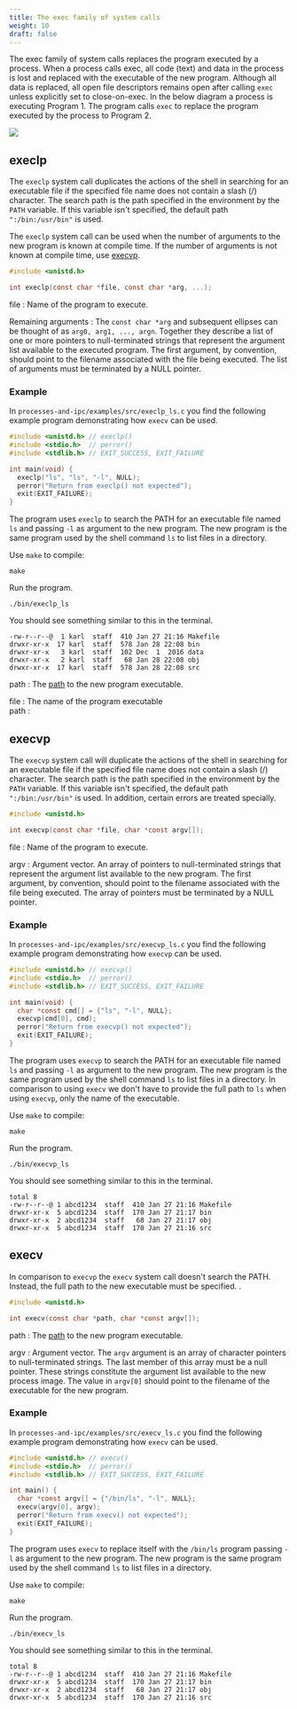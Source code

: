 ```yaml
---
title: The exec family of system calls
weight: 10
draft: false
---
```


The exec family of system calls replaces the program executed by a process. 
When a process calls exec, all code (text)
and data in the process is lost and replaced with the executable of the new program. 
Although all data is replaced, all open file descriptors remains open after
calling `exec` unless explicitly set to close-on-exec.
In the below diagram a process is executing Program 1. The program calls `exec`
to replace the program executed by the process to Program 2. 

![](/v1/images/processes-and-ipc/exec.png)

## execlp 

The `execlp` system call duplicates the actions of the shell in searching
for an executable file if the specified file name does not contain a slash (/)
character. The search path is the path specified in the environment by the `PATH`
variable. If this variable isn't specified, the default path `":/bin:/usr/bin"`
is used. 

The `execlp` system call can be used when the number of arguments to the new
program is known at compile time. If the number of arguments is not known at
compile time, use [execvp](#execvp). 

``` C
#include <unistd.h>

int execlp(const char *file, const char *arg, ...);
```

file
: Name of the program to execute. 

Remaining arguments
: The `const char *arg` and subsequent ellipses can be thought of as `arg0, arg1,
..., argn`. Together they describe a list of one or more pointers to
null-terminated strings that represent the argument list available to the
executed program. The first argument, by convention, should point to the
filename associated with the file being executed. The list of arguments must be
terminated by a NULL pointer. 

### Example

In `processes-and-ipc/examples/src/execlp_ls.c` you find the following example program
demonstrating how `execv` can be used.


``` C
#include <unistd.h> // execlp()
#include <stdio.h>  // perror()
#include <stdlib.h> // EXIT_SUCCESS, EXIT_FAILURE

int main(void) {
  execlp("ls", "ls", "-l", NULL);
  perror("Return from execlp() not expected");
  exit(EXIT_FAILURE);
}
```

The program uses `execlp` to search the PATH for an executable file named `ls`
and passing 
`-l` as argument to the new program. The new program is the same program used by
the shell command `ls` to list files in a directory. 

Use `make` to compile: 

``` text
make
```

Run the program. 

``` text
./bin/execlp_ls
```

You should see something similar to this in the terminal. 

``` text
-rw-r--r--@  1 karl  staff  410 Jan 27 21:16 Makefile
drwxr-xr-x  17 karl  staff  578 Jan 28 22:08 bin
drwxr-xr-x   3 karl  staff  102 Dec  1  2016 data
drwxr-xr-x   2 karl  staff   68 Jan 28 22:08 obj
drwxr-xr-x  17 karl  staff  578 Jan 28 22:08 src

```

path
: The [path][wp-path] to the new program executable.

file
: The name of the program executable  
path
: 

[wp-variadic]: https://en.wikipedia.org/wiki/Variadic_function 

## execvp

The `execvp` system call will duplicate the actions of the shell in searching
for an executable file if the specified file name does not contain a slash (/)
character. The search path is the path specified in the environment by the `PATH`
variable. If this variable isn't specified, the default path `":/bin:/usr/bin"`
is used. In addition, certain errors are treated specially. 


``` C
#include <unistd.h>

int execvp(const char *file, char *const argv[]);
```

file
: Name of the program to execute. 

argv
: Argument vector. An array of pointers to
null-terminated strings that represent the argument list available to the new
program. The first argument, by convention, should point to the filename
associated with the file being executed. The array of pointers must be
terminated by a NULL pointer.

### Example

In `processes-and-ipc/examples/src/execvp_ls.c` you find the following example program
demonstrating how `execvp` can be used.

``` C
#include <unistd.h> // execvp()
#include <stdio.h>  // perror()
#include <stdlib.h> // EXIT_SUCCESS, EXIT_FAILURE

int main(void) {
  char *const cmd[] = {"ls", "-l", NULL};
  execvp(cmd[0], cmd);
  perror("Return from execvp() not expected");
  exit(EXIT_FAILURE);
}
```

The program uses `execvp` to search the PATH for an executable file named `ls`
and passing 
`-l` as argument to the new program. The new program is the same program used by
the shell command `ls` to list files in a directory. In comparison to using
`execv` we don't have to provide the full path to `ls` when using `execvp`, only
the name of the executable. 

Use `make` to compile: 

``` text
make
```

Run the program. 

``` text
./bin/execvp_ls
```

You should see something similar to this in the terminal. 

``` text
total 8
-rw-r--r--@ 1 abcd1234  staff  410 Jan 27 21:16 Makefile
drwxr-xr-x  5 abcd1234  staff  170 Jan 27 21:17 bin
drwxr-xr-x  2 abcd1234  staff   68 Jan 27 21:17 obj
drwxr-xr-x  5 abcd1234  staff  170 Jan 27 21:16 src
```


## execv

In comparison to `execvp` the `execv` system call doesn't search the PATH.
Instead, the full path to the new executable must be specified. . 

``` C
#include <unistd.h>

int execv(const char *path, char *const argv[]);
```

[wp-path]: https://en.wikipedia.org/wiki/Path_(computing)

path
: The [path][wp-path] to the new program executable.

argv
: Argument vector. The `argv` argument is  an  array  of  character  pointers
to null-terminated  strings. The last member of this array must be a null
pointer. These  strings  constitute  the  argument list available to  the  new
process  image.  The value in  `argv[0]` should point to the filename of the
executable for the new program. 

### Example 

In `processes-and-ipc/examples/src/execv_ls.c` you find the following example program
demonstrating how `execv` can be used.

``` C
#include <unistd.h> // execv()
#include <stdio.h>  // perror()
#include <stdlib.h> // EXIT_SUCCESS, EXIT_FAILURE

int main() {
  char *const argv[] = {"/bin/ls", "-l", NULL};
  execv(argv[0], argv);
  perror("Return from execv() not expected");
  exit(EXIT_FAILURE);
}
```

The program uses `execv` to replace itself with the `/bin/ls` program passing
`-l` as argument to the new program. The new program is the same program used by
the shell command `ls` to list files in a directory.

Use `make` to compile: 

``` text
make
```

Run the program. 

``` text
./bin/execv_ls
```

You should see something similar to this in the terminal. 

``` text
total 8
-rw-r--r--@ 1 abcd1234  staff  410 Jan 27 21:16 Makefile
drwxr-xr-x  5 abcd1234  staff  170 Jan 27 21:17 bin
drwxr-xr-x  2 abcd1234  staff   68 Jan 27 21:17 obj
drwxr-xr-x  5 abcd1234  staff  170 Jan 27 21:16 src
```



